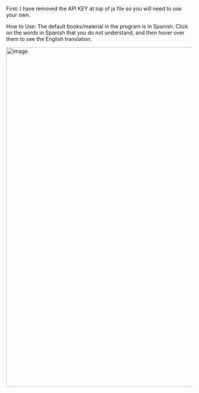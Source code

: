 First: I have removed the API KEY at top of js file so you will need to use your own.

How to Use:
The default books/material in the program is in Spanish. Click on the words in Spanish that you do not understand, and then hover over them to see the English translation.

<img width="1127" height="915" alt="image" src="https://github.com/user-attachments/assets/2c827370-0345-4a4c-aa82-ac78a24a78c8" />

